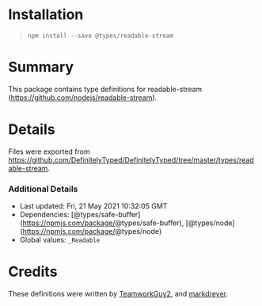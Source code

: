 Installation
============

> `npm install --save @types/readable-stream`

Summary
=======

This package contains type definitions for readable-stream (https://github.com/nodejs/readable-stream).

Details
=======

Files were exported from https://github.com/DefinitelyTyped/DefinitelyTyped/tree/master/types/readable-stream.

### Additional Details

-   Last updated: Fri, 21 May 2021 10:32:05 GMT
-   Dependencies: <span class="citation" data-cites="types/safe-buffer">\[@types/safe-buffer\]</span>(https://npmjs.com/package/<span class="citation" data-cites="types/safe-buffer">@types/safe-buffer</span>), <span class="citation" data-cites="types/node">\[@types/node\]</span>(https://npmjs.com/package/<span class="citation" data-cites="types/node">@types/node</span>)
-   Global values: `_Readable`

Credits
=======

These definitions were written by [TeamworkGuy2](https://github.com/TeamworkGuy2), and [markdreyer](https://github.com/markdreyer).
